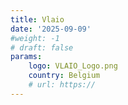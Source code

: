 ```yaml
---
title: Vlaio
date: '2025-09-09'
#weight: -1
# draft: false
params:
    logo: VLAIO_Logo.png
    country: Belgium
    # url: https://
---
```


